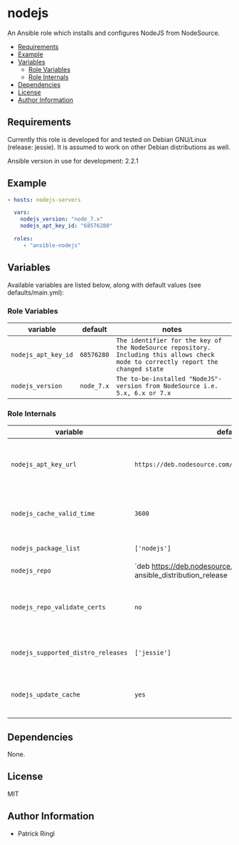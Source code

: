 # nodejs

An Ansible role which installs and configures NodeJS from NodeSource.

<!-- toc -->

- [Requirements](#requirements)
- [Example](#example)
- [Variables](#variables)
  * [Role Variables](#role-variables)
  * [Role Internals](#role-internals)
- [Dependencies](#dependencies)
- [License](#license)
- [Author Information](#author-information)

<!-- tocstop -->

## Requirements

Currently this role is developed for and tested on Debian GNU/Linux (release: jessie). It is assumed to work on other Debian distributions as well.

Ansible version in use for development: 2.2.1

## Example

```yaml
- hosts: nodejs-servers

  vars:
    nodejs_version: "node_7.x"
    nodejs_apt_key_id: "68576280"

  roles:
     - "ansible-nodejs"
```

## Variables

Available variables are listed below, along with default values (see defaults/main.yml):

### Role Variables

variable | default | notes
-------- | ------- | -----
`nodejs_apt_key_id` | `68576280` | `The identifier for the key of the NodeSource repository. Including this allows check mode to correctly report the changed state`
`nodejs_version` | `node_7.x` | `The to-be-installed "NodeJS"-version from NodeSource i.e. 5.x, 6.x or 7.x`

### Role Internals

variable | default | notes
-------- | ------- | -----
`nodejs_apt_key_url` | `https://deb.nodesource.com/gpgkey/nodesource.gpg.key` | `The url to retrieve the apt-key for the NodeSource repository from`
`nodejs_cache_valid_time` | `3600` | `Update the apt cache if its older than the set value (in seconds)`
`nodejs_package_list` | `['nodejs']` | `The list of packages to be installed`
`nodejs_repo` | `deb https://deb.nodesource.com/{{ nodejs_version }} {{ ansible_distribution_release|lower }} main` | `A source string for the NodeSource repository`
`nodejs_repo_validate_certs` | `no` | `If no, SSL certificates for the chronograf repository will not be validated`
`nodejs_supported_distro_releases` | `['jessie']` | `A list of distribution releases this role supports`
`nodejs_update_cache` | `yes` | `Run the equivalent of apt-get update before the operation`

## Dependencies

None.

## License

MIT

## Author Information

* Patrick Ringl

